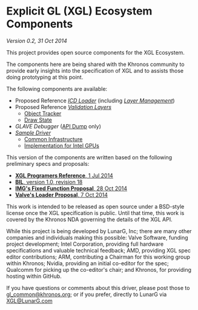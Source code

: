 # Explicit GL (XGL) Ecosystem Components
*Version 0.2, 31 Oct 2014*

This project provides open source components for the XGL Ecosystem.

The components here are being shared with the Khronos community to provide
early insights into the specification of XGL and to assists those doing
prototyping at this point.

The following components are available:
- Proposed Reference [*ICD Loader*](https://github.com/KhronosGroup/GL-Next/tree/master/loader) (including [*Layer Management*](https://github.com/KhronosGroup/GL-Next/tree/master/layers/README.md))
- Proposed Reference [*Validation Layers*](https://github.com/KhronosGroup/GL-Next/tree/master/layers/)
  - [Object Tracker](https://github.com/KhronosGroup/GL-Next/blob/master/layers/object_track.c)
  - [Draw State](https://github.com/KhronosGroup/GL-Next/blob/master/layers/draw_state.c)
- *GLAVE Debugger* ([API Dump](https://github.com/KhronosGroup/GL-Next/blob/master/layers/api_dump.c) only)
- [*Sample Driver*](https://github.com/KhronosGroup/GL-Next/tree/master/icd)
  - [Common Infrastructure](https://github.com/KhronosGroup/GL-Next/tree/master/icd/common)
  - [Implementation for Intel GPUs](https://github.com/KhronosGroup/GL-Next/tree/master/icd/intel)

This version of the components are written based on the following preliminary specs and proposals:
- [**XGL Programers Reference**, 1 Jul 2014](https://cvs.khronos.org/svn/repos/oglc/trunk/nextgen/proposals/AMD/Explicit%20GL%20Programming%20Guide%20and%20API%20Reference.pdf)
- [**BIL**, version 1.0, revision 18](https://cvs.khronos.org/svn/repos/oglc/trunk/nextgen/proposals/BIL/Specification/BIL.html)
- [**IMG's Fixed Function Proposal**, 28 Oct 2014](https://cvs.khronos.org/svn/repos/oglc/trunk/nextgen/proposals/IMG/xgl_vertex_input_description2_img.h)
- [**Valve's Loader Proposal**, 7 Oct 2014](https://cvs.khronos.org/svn/repos/oglc/trunk/nextgen/proposals/Valve/xglLayers.pptx)

This work is intended to be released as open source under a BSD-style
license once the XGL specification is public. Until that time, this work
is covered by the Khronos NDA governing the details of the XGL API.

While this project is being developed by LunarG, Inc; there are many other
companies and individuals making this possible: Valve Software, funding
project development; Intel Corporation, providing full hardware specifications
and valuable technical feedback; AMD, providing XGL spec editor contributions;
ARM, contributing a Chairman for this working group within Khronos; Nvidia,
providing an initial co-editor for the spec; Qualcomm for picking up the
co-editor's chair; and Khronos, for providing hosting within GitHub.

If you have questions or comments about this driver, please post those to
gl_common@khronos.org; or if you prefer, directly to LunarG via XGL@LunarG.com
